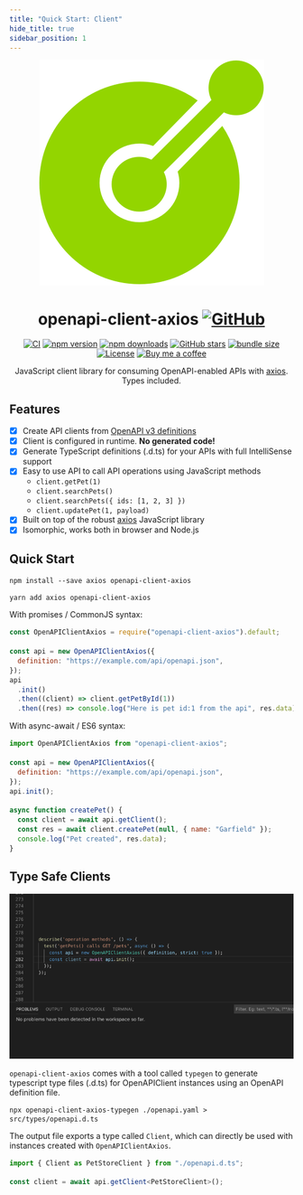 ```yaml
---
title: "Quick Start: Client"
hide_title: true
sidebar_position: 1
---
```


<div align="center">
<img alt="openapi-client-axios logo" src="/img/openapi-stack-logo.png" className="max-w-[150px]" />
<h1 className="mb-6">
  openapi-client-axios
  <a href="https://github.com/anttiviljami/openapi-client-axios" target="_blank"><img className="w-[1em] ml-2 relative top-1" src="https://img.icons8.com/material-sharp/96/000000/github.png" alt="GitHub" /></a>
</h1>

[![CI](https://github.com/anttiviljami/openapi-client-axios/workflows/CI/badge.svg)](https://github.com/anttiviljami/openapi-client-axios/actions?query=workflow%3ACI)
[![npm version](https://img.shields.io/npm/v/openapi-client-axios.svg)](https://www.npmjs.com/package/openapi-client-axios)
[![npm downloads](https://img.shields.io/npm/dw/openapi-client-axios)](https://www.npmjs.com/package/openapi-client-axios)
[![GitHub stars](https://img.shields.io/github/stars/anttiviljami/openapi-client-axios)](https://github.com/anttiviljami/openapi-client-axios)
[![bundle size](https://img.shields.io/bundlephobia/minzip/openapi-client-axios?label=gzip%20bundle)](https://bundlephobia.com/package/openapi-client-axios)
[![License](http://img.shields.io/:license-mit-blue.svg)](https://github.com/anttiviljami/openapi-client-axios/blob/master/LICENSE)
[![Buy me a coffee](https://img.shields.io/badge/donate-buy%20me%20a%20coffee-orange)](https://buymeacoff.ee/anttiviljami)

<p>JavaScript client library for consuming OpenAPI-enabled APIs with <a href="https://github.com/axios/axios" target="_blank">axios</a>. Types included.</p>
</div>

## Features

- [x] Create API clients from [OpenAPI v3 definitions](https://github.com/OAI/OpenAPI-Specification)
- [x] Client is configured in runtime. **No generated code!**
- [x] Generate TypeScript definitions (.d.ts) for your APIs with full IntelliSense support
- [x] Easy to use API to call API operations using JavaScript methods
  - `client.getPet(1)`
  - `client.searchPets()`
  - `client.searchPets({ ids: [1, 2, 3] })`
  - `client.updatePet(1, payload)`
- [x] Built on top of the robust [axios](https://github.com/axios/axios) JavaScript library
- [x] Isomorphic, works both in browser and Node.js

## Quick Start

```
npm install --save axios openapi-client-axios
```

```
yarn add axios openapi-client-axios
```

With promises / CommonJS syntax:

```javascript
const OpenAPIClientAxios = require("openapi-client-axios").default;

const api = new OpenAPIClientAxios({
  definition: "https://example.com/api/openapi.json",
});
api
  .init()
  .then((client) => client.getPetById(1))
  .then((res) => console.log("Here is pet id:1 from the api", res.data));
```

With async-await / ES6 syntax:

```javascript
import OpenAPIClientAxios from "openapi-client-axios";

const api = new OpenAPIClientAxios({
  definition: "https://example.com/api/openapi.json",
});
api.init();

async function createPet() {
  const client = await api.getClient();
  const res = await client.createPet(null, { name: "Garfield" });
  console.log("Pet created", res.data);
}
```

## Type Safe Clients

![TypeScript IntelliSense](/img/intellisense.gif)

`openapi-client-axios` comes with a tool called `typegen` to generate typescript type files (.d.ts) for
OpenAPIClient instances using an OpenAPI definition file.

```
npx openapi-client-axios-typegen ./openapi.yaml > src/types/openapi.d.ts
```

The output file exports a type called `Client`, which can directly be used with instances created with `OpenAPIClientAxios`.

```typescript
import { Client as PetStoreClient } from "./openapi.d.ts";

const client = await api.getClient<PetStoreClient>();
```
